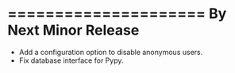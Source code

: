 =====================
By Next Minor Release
=====================
* Add a configuration option to disable anonymous users.
* Fix database interface for Pypy.
